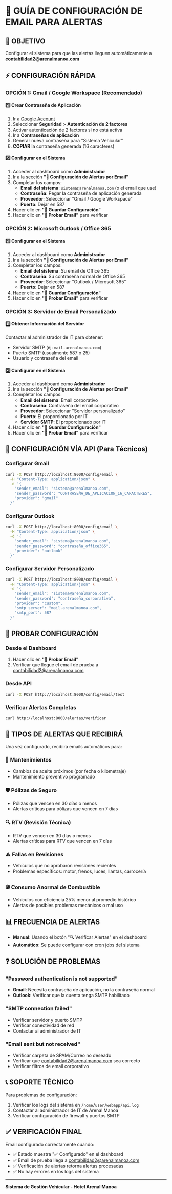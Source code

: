 # 📧 GUÍA DE CONFIGURACIÓN DE EMAIL PARA ALERTAS

## 🎯 OBJETIVO
Configurar el sistema para que las alertas lleguen automáticamente a **contabilidad2@arenalmanoa.com**

## ⚡ CONFIGURACIÓN RÁPIDA

### OPCIÓN 1: Gmail / Google Workspace (Recomendado)

#### 1️⃣ Crear Contraseña de Aplicación
1. Ir a [Google Account](https://myaccount.google.com/)
2. Seleccionar **Seguridad** > **Autenticación de 2 factores**
3. Activar autenticación de 2 factores si no está activa
4. Ir a **Contraseñas de aplicación**
5. Generar nueva contraseña para "Sistema Vehicular"
6. **COPIAR** la contraseña generada (16 caracteres)

#### 2️⃣ Configurar en el Sistema
1. Acceder al dashboard como **Administrador**
2. Ir a la sección **"📧 Configuración de Alertas por Email"**
3. Completar los campos:
   - **Email del sistema**: `sistema@arenalmanoa.com` (o el email que use)
   - **Contraseña**: Pegar la contraseña de aplicación generada
   - **Proveedor**: Seleccionar "Gmail / Google Workspace"
   - **Puerto**: Dejar en 587
4. Hacer clic en **"💾 Guardar Configuración"**
5. Hacer clic en **"📧 Probar Email"** para verificar

### OPCIÓN 2: Microsoft Outlook / Office 365

#### 1️⃣ Configurar en el Sistema
1. Acceder al dashboard como **Administrador**
2. Ir a la sección **"📧 Configuración de Alertas por Email"**
3. Completar los campos:
   - **Email del sistema**: Su email de Office 365
   - **Contraseña**: Su contraseña normal de Office 365
   - **Proveedor**: Seleccionar "Outlook / Microsoft 365"
   - **Puerto**: Dejar en 587
4. Hacer clic en **"💾 Guardar Configuración"**
5. Hacer clic en **"📧 Probar Email"** para verificar

### OPCIÓN 3: Servidor de Email Personalizado

#### 1️⃣ Obtener Información del Servidor
Contactar al administrador de IT para obtener:
- Servidor SMTP (ej: `mail.arenalmanoa.com`)
- Puerto SMTP (usualmente 587 o 25)
- Usuario y contraseña del email

#### 2️⃣ Configurar en el Sistema
1. Acceder al dashboard como **Administrador**
2. Ir a la sección **"📧 Configuración de Alertas por Email"**
3. Completar los campos:
   - **Email del sistema**: Email corporativo
   - **Contraseña**: Contraseña del email corporativo
   - **Proveedor**: Seleccionar "Servidor personalizado"
   - **Puerto**: El proporcionado por IT
   - **Servidor SMTP**: El proporcionado por IT
4. Hacer clic en **"💾 Guardar Configuración"**
5. Hacer clic en **"📧 Probar Email"** para verificar

## 🔧 CONFIGURACIÓN VÍA API (Para Técnicos)

### Configurar Gmail
```bash
curl -X POST http://localhost:8000/config/email \
  -H "Content-Type: application/json" \
  -d '{
    "sender_email": "sistema@arenalmanoa.com",
    "sender_password": "CONTRASEÑA_DE_APLICACION_16_CARACTERES",
    "provider": "gmail"
  }'
```

### Configurar Outlook
```bash
curl -X POST http://localhost:8000/config/email \
  -H "Content-Type: application/json" \
  -d '{
    "sender_email": "sistema@arenalmanoa.com",
    "sender_password": "contraseña_office365",
    "provider": "outlook"
  }'
```

### Configurar Servidor Personalizado
```bash
curl -X POST http://localhost:8000/config/email \
  -H "Content-Type: application/json" \
  -d '{
    "sender_email": "sistema@arenalmanoa.com",
    "sender_password": "contraseña_corporativa",
    "provider": "custom",
    "smtp_server": "mail.arenalmanoa.com",
    "smtp_port": 587
  }'
```

## 🧪 PROBAR CONFIGURACIÓN

### Desde el Dashboard
1. Hacer clic en **"📧 Probar Email"**
2. Verificar que llegue el email de prueba a contabilidad2@arenalmanoa.com

### Desde API
```bash
curl -X POST http://localhost:8000/config/email/test
```

### Verificar Alertas Completas
```bash
curl http://localhost:8000/alertas/verificar
```

## 🚨 TIPOS DE ALERTAS QUE RECIBIRÁ

Una vez configurado, recibirá emails automáticos para:

### 🔧 **Mantenimientos**
- Cambios de aceite próximos (por fecha o kilometraje)
- Mantenimiento preventivo programado

### 🛡️ **Pólizas de Seguro**
- Pólizas que vencen en 30 días o menos
- Alertas críticas para pólizas que vencen en 7 días

### 🔍 **RTV (Revisión Técnica)**
- RTV que vencen en 30 días o menos
- Alertas críticas para RTV que vencen en 7 días

### ⚠️ **Fallas en Revisiones**
- Vehículos que no aprobaron revisiones recientes
- Problemas específicos: motor, frenos, luces, llantas, carrocería

### ⛽ **Consumo Anormal de Combustible**
- Vehículos con eficiencia 25% menor al promedio histórico
- Alertas de posibles problemas mecánicos o mal uso

## 📊 FRECUENCIA DE ALERTAS

- **Manual**: Usando el botón "🔍 Verificar Alertas" en el dashboard
- **Automático**: Se puede configurar con cron jobs del sistema

## ❓ SOLUCIÓN DE PROBLEMAS

### "Password authentication is not supported"
- **Gmail**: Necesita contraseña de aplicación, no la contraseña normal
- **Outlook**: Verificar que la cuenta tenga SMTP habilitado

### "SMTP connection failed"
- Verificar servidor y puerto SMTP
- Verificar conectividad de red
- Contactar al administrador de IT

### "Email sent but not received"
- Verificar carpeta de SPAM/Correo no deseado
- Verificar que contabilidad2@arenalmanoa.com sea correcto
- Verificar filtros de email corporativo

## 📞 SOPORTE TÉCNICO

Para problemas de configuración:
1. Verificar los logs del sistema en `/home/user/webapp/api.log`
2. Contactar al administrador de IT de Arenal Manoa
3. Verificar configuración de firewall y puertos SMTP

## ✅ VERIFICACIÓN FINAL

Email configurado correctamente cuando:
- ✅ Estado muestra "✅ Configurado" en el dashboard
- ✅ Email de prueba llega a contabilidad2@arenalmanoa.com
- ✅ Verificación de alertas retorna alertas procesadas
- ✅ No hay errores en los logs del sistema

---
**Sistema de Gestión Vehicular - Hotel Arenal Manoa**